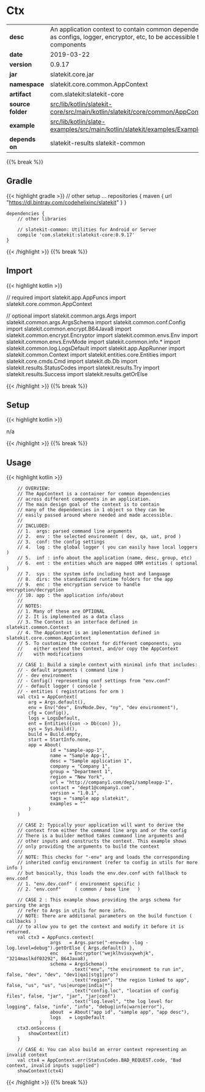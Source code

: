 
# Ctx

<table class="table table-striped table-bordered">
  <tbody>
    <tr>
      <td><strong>desc</strong></td>
      <td>An application context to contain common dependencies such as configs, logger, encryptor, etc, to be accessible to other components</td>
    </tr>
    <tr>
      <td><strong>date</strong></td>
      <td>2019-03-22</td>
    </tr>
    <tr>
      <td><strong>version</strong></td>
      <td>0.9.17</td>
    </tr>
    <tr>
      <td><strong>jar</strong></td>
      <td>slatekit.core.jar</td>
    </tr>
    <tr>
      <td><strong>namespace</strong></td>
      <td>slatekit.core.common.AppContext</td>
    </tr>
    <tr>
      <td><strong>artifact</strong></td>
      <td>com.slatekit:slatekit-core</td>
    </tr>
    <tr>
      <td><strong>source folder</strong></td>
      <td><a href="https://github.com/slatekit/slatekit/tree/master/src/lib/kotlin/slatekit-core/src/main/kotlin/slatekit/core/common/AppContext" class="url-ch">src/lib/kotlin/slatekit-core/src/main/kotlin/slatekit/core/common/AppContext</a></td>
    </tr>
    <tr>
      <td><strong>example</strong></td>
      <td><a href="https://github.com/slatekit/slatekit/tree/master/src/lib/kotlin/slatekit-examples/src/main/kotlin/slatekit/examples/Example_Context.kt" class="url-ch">src/lib/kotlin/slate-examples/src/main/kotlin/slatekit/examples/Example_Context.kt</a></td>
    </tr>
    <tr>
      <td><strong>depends on</strong></td>
      <td> slatekit-results slatekit-common</td>
    </tr>
  </tbody>
</table>
{{% break %}}

## Gradle
{{< highlight gradle >}}
    // other setup ...
    repositories {
        maven { url  "https://dl.bintray.com/codehelixinc/slatekit" }
    }

    dependencies {
        // other libraries

        // slatekit-common: Utilities for Android or Server
        compile 'com.slatekit:slatekit-core:0.9.17'
    }

{{< /highlight >}}
{{% break %}}

## Import
{{< highlight kotlin >}}


// required 
import slatekit.app.AppFuncs
import slatekit.core.common.AppContext


// optional 
import slatekit.common.args.Args
import slatekit.common.args.ArgsSchema
import slatekit.common.conf.Config
import slatekit.common.encrypt.B64Java8
import slatekit.common.encrypt.Encryptor
import slatekit.common.envs.Env
import slatekit.common.envs.EnvMode
import slatekit.common.info.*
import slatekit.common.log.LogsDefault
import slatekit.app.AppRunner
import slatekit.common.Context
import slatekit.entities.core.Entities
import slatekit.core.cmds.Cmd
import slatekit.db.Db
import slatekit.results.StatusCodes
import slatekit.results.Try
import slatekit.results.Success
import slatekit.results.getOrElse




{{< /highlight >}}
{{% break %}}

## Setup
{{< highlight kotlin >}}


n/a


{{< /highlight >}}
{{% break %}}

## Usage
{{< highlight kotlin >}}



        // OVERVIEW:
        // The AppContext is a container for common dependencies
        // across different components in an application.
        // The main design goal of the context is to contain
        // many of the dependencies in 1 object so they can be
        // easily passed around where needed and made accessible.
        //
        // INCLUDED:
        // 1.  args: parsed command line arguments
        // 2.  env : the selected environment ( dev, qa, uat, prod )
        // 3.  conf: the config settings
        // 4.  log : the global logger ( you can easily have local loggers )
        // 5.  inf : info about the application (name, desc, group, etc)
        // 6.  ent : the entities which are mapped ORM entities ( optional )
        // 7.  sys : the system info including host and language
        // 8.  dirs: the standardized runtime folders for the app
        // 9.  enc : the encryption service to handle encryption/decryption
        // 10. app : the application info/about
        //
        // NOTES:
        // 1. Many of these are OPTIONAL
        // 2. It is implemented as a data class
        // 3. The Context is an interface defined in slatekit.common.Context
        // 4. The AppContext is an implementation defined in slatekit.core.common.AppContext
        // 5. To customize the context for different components, you
        //    either extend the Context, and/or copy the AppContext
        //    with modifications

        // CASE 1: Build a simple context with minimal info that includes:
        // - default arguments ( command line )
        // - dev environment
        // - Config() representing conf settings from "env.conf"
        // - default logger ( console )
        // - entities ( registrations for orm )
        val ctx1 = AppContext(
            arg = Args.default(),
            env = Env("dev", EnvMode.Dev, "ny", "dev environment"),
            cfg = Config(),
            logs = LogsDefault,
            ent = Entities({con -> Db(con) }),
            sys = Sys.build(),
            build = Build.empty,
            start = StartInfo.none,
            app = About(
                    id = "sample-app-1",
                    name = "Sample App-1",
                    desc = "Sample application 1",
                    company = "Company 1",
                    group = "Department 1",
                    region = "New York",
                    url = "http://company1.com/dep1/sampleapp-1",
                    contact = "dept1@company1.com",
                    version = "1.0.1",
                    tags = "sample app slatekit",
                    examples = ""
            )
        )

        // CASE 2: Typically your application will want to derive the
        // context from either the command line args and or the config
        // There is a builder method takes command line arguments and
        // other inputs and constructs the context. This example shows
        // only providing the arguments to build the context
        //
        // NOTE: This checks for "-env" arg and loads the corresponding
        // inherited config environment (refer to config in utils for more info )
        // but basically, this loads the env.dev.conf with fallback to env.conf
        // 1. "env.dev.conf" ( environment specific )
        // 2. "env.conf"     ( common / base line   )

        // CASE 2 : This example shows providing the args schema for parsing the args
        // refer to Args in utils for more info.
        // NOTE: There are additional parameters on the build function ( callbacks )
        // to allow you to get the context and modify it before it is returned.
        val ctx3 = AppFuncs.context(
                    args   = Args.parse("-env=dev -log -log.level=debug").getOrElse { Args.default() },
                    enc    = Encryptor("wejklhviuxywehjk", "3214maslkdf03292", B64Java8),
                    schema = ArgsSchema()
                            .text("env", "the environment to run in", false, "dev", "dev", "dev1|qa1|stg1|pro")
                            .text("region", "the region linked to app", false, "us", "us", "us|europe|india|*")
                            .text("config.loc", "location of config files", false, "jar", "jar", "jar|conf")
                            .text("log.level", "the log level for logging", false, "info", "info", "debug|info|warn|error"),
                    about  = About("app id", "sample app", "app desc"),
                    logs   = LogsDefault
                )
        ctx3.onSuccess {
            showContext(it)
        }

        // CASE 4: You can also build an error context representing an invalid context
        val ctx4 = AppContext.err(StatusCodes.BAD_REQUEST.code, "Bad context, invalid inputs supplied")
        showContext(ctx4)

        

{{< /highlight >}}
{{% break %}}

